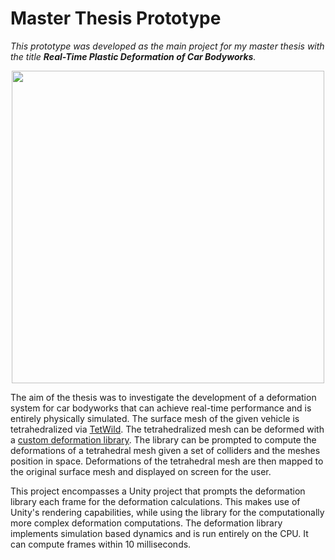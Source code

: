 # Master Thesis Prototype

*This prototype was developed as the main project for my master thesis with the title **Real-Time Plastic Deformation of Car Bodyworks**.*
<p align="center">
<img src="/media/crash_animation.gif" width="500px">
</p>
The aim of the thesis was to investigate the development of a deformation system for car bodyworks that can achieve real-time performance and is entirely physically simulated. 
The surface mesh of the given vehicle is tetrahedralized via <a href="https://github.com/Yixin-Hu/TetWild">TetWild</a>. The tetrahedralized mesh can be deformed with a 
<a href="https://github.com/JamesTheButler/PlasticDeformationDLL">custom deformation library</a>. The library can be prompted to compute the deformations of a
tetrahedral mesh given a set of colliders and the meshes position in space. Deformations of the tetrahedral mesh are then mapped to the original surface mesh and 
displayed on screen for the user.



This project encompasses a Unity project that prompts the deformation library each frame for the deformation calculations. This makes use of Unity's rendering capabilities, while
using the library for the computationally more complex deformation computations. The deformation library implements simulation based dynamics and is run 
entirely on the CPU. It can compute frames within 10 milliseconds.
